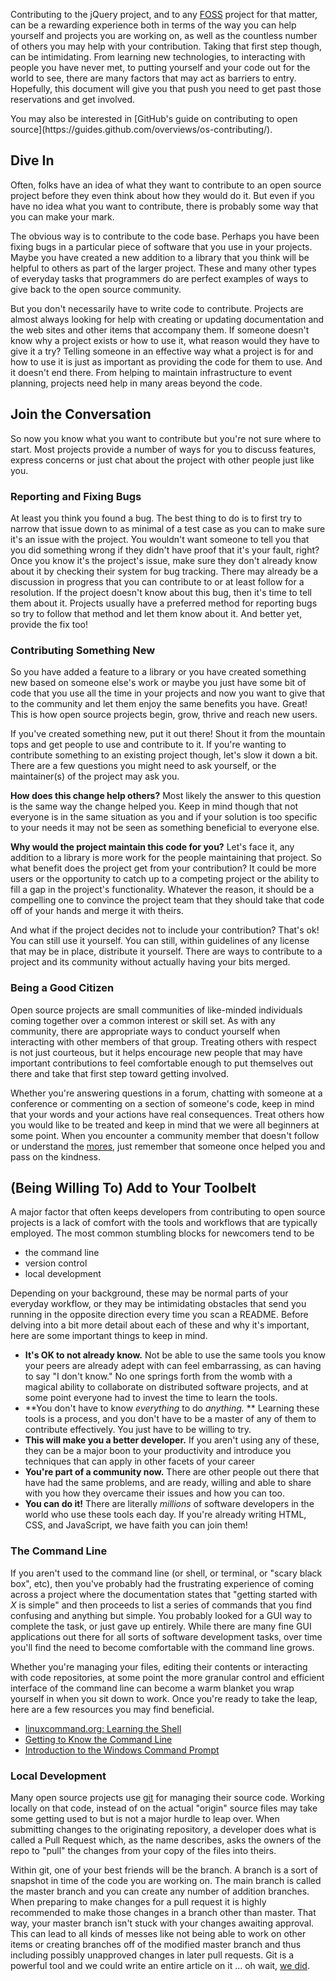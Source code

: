<script>{
	"title": "Getting Started Contributing to Open Source"
}</script>

Contributing to the jQuery project, and to any
[FOSS](http://en.wikipedia.org/wiki/Free_and_open_source_software) project for
that matter, can be a rewarding experience both in terms of the way you can
help yourself and projects you are working on, as well as the countless number
of others you may help with your contribution. Taking that first step though,
can be intimidating. From learning new technologies, to interacting with people
you have never met, to putting yourself and your code out for the world to see,
there are many factors that may act as barriers to entry. Hopefully, this
document will give you that push you need to get past those reservations and
get involved.

<div class="note">
	You may also be interested in [GitHub's guide on contributing to open source](https://guides.github.com/overviews/os-contributing/).
</div>

## Dive In

Often, folks have an idea of what they want to contribute to an open source
project before they even think about how they would do it. But even if you have
no idea what you want to contribute, there is probably some way that you can
make your mark.

The obvious way is to contribute to the code base. Perhaps you have been fixing
bugs in a particular piece of software that you use in your projects. Maybe you
have created a new addition to a library that you think will be helpful to
others as part of the larger project. These and many other types of everyday
tasks that programmers do are perfect examples of ways to give back to the open
source community.

But you don't necessarily have to write code to contribute. Projects are almost
always looking for help with creating or updating documentation and the web
sites and other items that accompany them. If someone doesn't know why a
project exists or how to use it, what reason would they have to give it a try?
Telling someone in an effective way what a project is for and how to use it is
just as important as providing the code for them to use. And it doesn't end
there. From helping to maintain infrastructure to event planning, projects need
help in many areas beyond the code.

## Join the Conversation

So now you know what you want to contribute but you're not sure where to start.
Most projects provide a number of ways for you to discuss features, express
concerns or just chat about the project with other people just like you.

### Reporting and Fixing Bugs

At least you think you found a bug. The best thing to do is to first try to
narrow that issue down to as minimal of a test case as you can to make sure
it's an issue with the project. You wouldn't want someone to tell you that you
did something wrong if they didn't have proof that it's your fault, right? Once
you know it's the project's issue, make sure they don't already know about it by
checking their system for bug tracking. There may already be a discussion in
progress that you can contribute to or at least follow for a resolution. If the
project doesn't know about this bug, then it's time to tell them about it.
Projects usually have a preferred method for reporting bugs so try to follow
that method and let them know about it. And better yet, provide the fix too!

### Contributing Something New

So you have added a feature to a library or you have created something new
based on someone else's work or maybe you just have some bit of code that you
use all the time in your projects and now you want to give that to the
community and let them enjoy the same benefits you have. Great! This is how
open source projects begin, grow, thrive and reach new users.

If you've created something new, put it out there! Shout it from the mountain
tops and get people to use and contribute to it. If you're wanting to
contribute something to an existing project though, let's slow it down a bit.
There are a few questions you might need to ask yourself, or the maintainer(s)
of the project may ask you.

**How does this change help others?** Most likely the answer to this question
is the same way the change helped you. Keep in mind though that not everyone is
in the same situation as you and if your solution is too specific to your needs
it may not be seen as something beneficial to everyone else.

**Why would the project maintain this code for you?** Let's face it, any
addition to a library is more work for the people maintaining that project. So
what benefit does the project get from your contribution? It could be more
users or the opportunity to catch up to a competing project or the ability to
fill a gap in the project's functionality. Whatever the reason, it should be a
compelling one to convince the project team that they should take that code off
of your hands and merge it with theirs.

And what if the project decides not to include your contribution? That's ok!
You can still use it yourself. You can still, within guidelines of any license
that may be in place, distribute it yourself. There are ways to contribute to a
project and its community without actually having your bits merged.

### Being a Good Citizen

Open source projects are small communities of like-minded individuals coming
together over a common interest or skill set. As with any community, there are
appropriate ways to conduct yourself when interacting with other members of
that group. Treating others with respect is not just courteous, but it helps
encourage new people that may have important contributions to feel comfortable
enough to put themselves out there and take that first step toward getting
involved.

Whether you're answering questions in a forum, chatting with someone at a
conference or commenting on a section of someone's code, keep in mind that your
words and your actions have real consequences. Treat others how you would like
to be treated and keep in mind that we were all beginners at some point. When
you encounter a community member that doesn't follow or understand the
[mores](http://en.wikipedia.org/wiki/Mores), just remember that someone once
helped you and pass on the kindness.

## (Being Willing To) Add to Your Toolbelt

A major factor that often keeps developers from contributing to open source
projects is a lack of comfort with the tools and workflows that are typically
employed. The most common stumbling blocks for newcomers tend to be

* the command line
* version control
* local development

Depending on your background, these may be normal parts of your
everyday workflow, or they may be intimidating obstacles that send you running
in the opposite direction every time you scan a README. Before delving into a bit
more detail about each of these and why it's important, here are some important things 
to keep in mind.

* **It's OK to not already know.** Not be able to use the same tools you know your peers are already adept with can feel embarrassing, as can having to say "I don't know." No one springs forth from the womb with a magical ability to collaborate on distributed software projects, and at some point everyone had to invest the time to learn the tools. 
* **You don't have to know *everything* to do *anything.* ** Learning these tools is a process, and you don't have to be a master of any of them to contribute effectively. You just have to be willing to try.
* **This will make you a better developer.** If you aren't using any of these, they can be a major boon to your productivity and introduce you techniques that can apply in other facets of your career
* **You're part of a community now.**  There are other people out there that have had the same problems, and are ready, willing and able to share with you how they
overcame their issues and how you can too.
* **You can do it!** There are literally *millions* of software developers in the world who use these tools each day. If you're already writing HTML, CSS, and JavaScript, we have faith you can join them!

### The Command Line

If you aren't used to the command line (or shell, or terminal, or "scary black
box", etc), then you've probably had the frustrating experience of coming
across a project where the documentation states that "getting started with *X*
is simple" and then proceeds to list a series of commands that you find
confusing and anything but simple. You probably looked for a GUI way to
complete the task, or just gave up entirely. While there are many fine GUI
applications out there for all sorts of software development tasks, over time
you'll find the need to become comfortable with the command line grows.

Whether you're managing your files, editing their contents or
interacting with code repositories, at some point the more granular control and
efficient interface of the command line can become a warm blanket you wrap
yourself in when you sit down to work. Once you're ready to take the leap, here are a 
few resources you may find beneficial.

* [linuxcommand.org: Learning the Shell](http://linuxcommand.org/lc3_learning_the_shell.php)
* [Getting to Know the Command Line](http://www.davidbaumgold.com/tutorials/command-line/)
* [Introduction to the Windows Command Prompt](http://www.bleepingcomputer.com/tutorials/windows-command-prompt-introduction/)

### Local Development

Many open source projects use [git](http://git-scm.com/) for managing their
source code. Working locally on that code, instead of on the actual "origin"
source files may take some getting used to but is not a major hurdle to leap
over. When submitting changes to the originating repository, a developer does
what is called a Pull Request which, as the name describes, asks the owners of
the repo to "pull" the changes from your copy of the files into theirs.

Within git, one of your best friends will be the branch. A branch is a sort of
snapshot in time of the code you are working on. The main branch is called the
master branch and you can create any number of addition branches. When
preparing to make changes for a pull request it is highly recommended to make
those changes in a branch other than master. That way, your master branch isn't
stuck with your changes awaiting approval. This can lead to all kinds of messes
like not being able to work on other items or creating branches off of the
modified master branch and thus including possibly unapproved changes in later
pull requests. Git is a powerful tool and we could write an entire article on
it ... oh wait, [we did](../commits-and-pull-requests).
